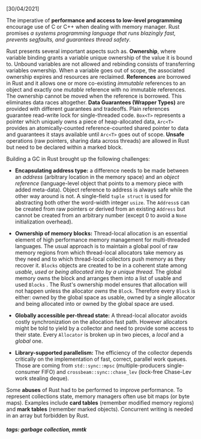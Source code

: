 <!-- Please prefix the notes with the date as in [22/12/2020] -->

[30/04/2021]

The imperative of **performance and access to low-level programming** encourage use of C or C++ when dealing with memory manager. Rust promises *a systems programming language that runs blazingly fast, prevents segfaults, and guarantees thread safety*.

Rust presents several important aspects such as. **Ownership**, where variable binding grants a variable unique ownership of the value it is bound to. Unbound variables are not allowed and rebinding consists of transferring variables ownership. When a variable goes out of scope, the associated ownership expires and resources are reclaimed. **References** are borrowed in Rust and it allows one or more co-existing *immutable* references to an object and exactly one *mutable* reference with no immutable references. The ownership cannot be moved when the reference is borrowed. This eliminates data races altogether. **Data Guarantees (Wrapper Types)** are provided with different guarantees and tradeoffs. Plain references guarantee read-write lock for single-threaded code. `Box<T>` represents a pointer which uniquely owns a piece of heap-allocated data, `Arc<T>` provides an atomically-counted reference-counted shared pointer to data and guarantees it stays available until `Arc<T>` goes out of scope. **Unsafe** operations (raw pointers, sharing data across threads) are allowed in Rust but need to be declared within a marked block.

Building a GC in Rust brought up the following challenges:

- **Encapsulating address type:** a difference needs to be made between an *address* (arbitrary location in the memory space) and an *object reference* (language-level object that points to a memory piece with added meta-data). Object reference to address is always safe while the other way around is not. A single-field `tuple struct` is used for abstracting both other the word-width integer `usize`. The `Address`s can be created from raw pointers or derived from an existing `Address` but cannot be created from an arbitrary number (except 0 to avoid a `None` initialization overhead).
- **Ownership of memory blocks:** Thread-local allocation is an essential element of high performance memory management for multi-threaded languages. The usual approach is to maintain a global pool of raw memory regions from which thread-local allocators take memory as they need and to which thread-local collectors push memory as they recover it. `Blocks` objects are created to be in a coherent state among *usable*, *used* or *being allocated into by a unique thread*. The global memory owns the block and arranges them into a list of usable and used `Blocks` . The Rust's ownership model ensures that allocation will not happen unless the allocator *owns* the `Block`. Therefore every `Block` is either: owned by the global space as usable, owned by a single allocator and being allocated into or owned by the global space are used.
- **Globally accessible per-thread state:** A thread-local allocator avoids costly synchronization on the allocation fast path. However allocators might be told to yield by a collector and need to provide some access to their state. Every `Allocator` is broken up in two pieces, a *local* and a *global* one.

- **Library-supported parallelism:** The efficiency of the collector depends critically on the implementation of fast, correct, parallel work queues. Those are coming from `std::sync::mpsc` (multiple-producers single-consumer FIFO) and `crossbeam::sync::chase_lev` (lock-free Chase-Lev work stealing deque). 

Some **abuses** of Rust had to be performed to improve performance. To represent collections state, memory managers often use bit maps (or byte maps). Examples include **card tables** (remember modified memory regions) and **mark tables** (remember marked objects). Concurrent writing is needed in an array but forbidden by Rust. 

##### tags: garbage collection, mmtk
